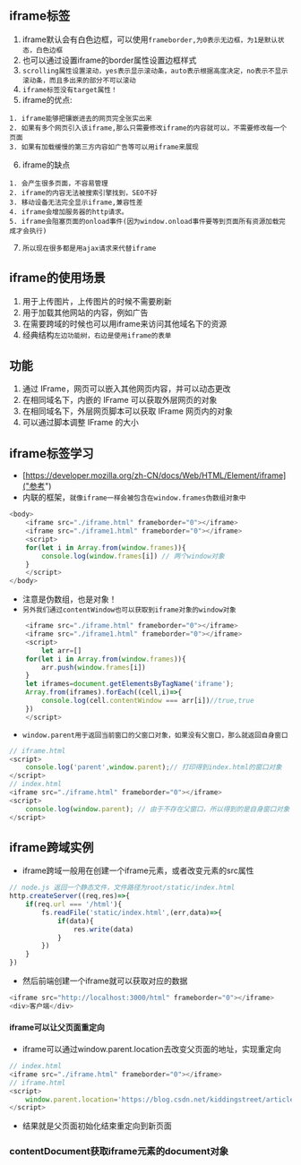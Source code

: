 ## iframe标签
1. iframe默认会有白色边框，可以使用`frameborder,为0表示无边框，为1是默认状态，白色边框`
2. 也可以通过设置iframe的border属性设置边框样式
3. `scrolling属性设置滚动，yes表示显示滚动条，auto表示根据高度决定，no表示不显示滚动条，而且多出来的部分不可以滚动`
4. `iframe标签没有target属性！`
5. iframe的优点:
```
1. iframe能够把镶嵌进去的网页完全张实出来
2. 如果有多个网页引入该iframe,那么只需要修改iframe的内容就可以，不需要修改每一个页面
3. 如果有加载缓慢的第三方内容如广告等可以用iframe来展现
```
6. iframe的缺点
```
1. 会产生很多页面，不容易管理
2. iframe的内容无法被搜索引擎找到，SEO不好
3. 移动设备无法完全显示iframe,兼容性差
4. iframe会增加服务器的http请求。
5. iframe会阻塞页面的onload事件(因为window.onload事件要等到页面所有资源加载完成才会执行)
```
7. `所以现在很多都是用ajax请求来代替iframe`

## iframe的使用场景
1. 用于上传图片，上传图片的时候不需要刷新
2. 用于加载其他网站的内容，例如广告
3. 在需要跨域的时候也可以用iframe来访问其他域名下的资源
4. 经典结构`左边功能树，右边是使用iframe的表单`

## 功能
1. 通过 IFrame，网页可以嵌入其他网页内容，并可以动态更改
2. 在相同域名下，内嵌的 IFrame 可以获取外层网页的对象
3. 在相同域名下，外层网页脚本可以获取 IFrame 网页内的对象
4. 可以通过脚本调整 IFrame 的大小

## iframe标签学习
* [https://developer.mozilla.org/zh-CN/docs/Web/HTML/Element/iframe]("参考")
* 内联的框架，`就像iframe一样会被包含在window.frames伪数组对象中`
```javascript
<body>
    <iframe src="./iframe.html" frameborder="0"></iframe>
    <iframe src="./iframe1.html" frameborder="0"></iframe>
    <script>
    for(let i in Array.from(window.frames)){
        console.log(window.frames[i]) // 两个window对象
    }
    </script>
</body>
```
* 注意是伪数组，也是对象！
* `另外我们通过contentWindow也可以获取到iframe对象的window对象`
```javascript
    <iframe src="./iframe.html" frameborder="0"></iframe>
    <iframe src="./iframe1.html" frameborder="0"></iframe>
    <script>
        let arr=[]
    for(let i in Array.from(window.frames)){
        arr.push(window.frames[i])
    }
    let iframes=document.getElementsByTagName('iframe');
    Array.from(iframes).forEach((cell,i)=>{
        console.log(cell.contentWindow === arr[i])//true,true
    })
    </script>
```

* `window.parent用于返回当前窗口的父窗口对象，如果没有父窗口，那么就返回自身窗口`
```javascript
// iframe.html
<script>
    console.log('parent',window.parent);// 打印得到index.html的窗口对象
</script>
// index.html
<iframe src="./iframe.html" frameborder="0"></iframe>
<script>
    console.log(window.parent); // 由于不存在父窗口，所以得到的是自身窗口对象
</script>
```

## iframe跨域实例
* iframe跨域一般用在创建一个iframe元素，或者改变元素的src属性
```javascript
// node.js 返回一个静态文件，文件路径为root/static/index.html
http.createServer((req,res)=>{
    if(req.url === '/html'){
        fs.readFile('static/index.html',(err,data)=>{
            if(data){
                res.write(data)
            }
        })
    }
})
```
* 然后前端创建一个iframe就可以获取对应的数据
```javascript
<iframe src="http://localhost:3000/html" frameborder="0"></iframe>
<div>客户端</div>
```

#### iframe可以让父页面重定向
* iframe可以通过window.parent.location去改变父页面的地址，实现重定向
```javascript
// index.html
<iframe src="./iframe.html" frameborder="0"></iframe>
// iframe.html
<script>
    window.parent.location='https://blog.csdn.net/kiddingstreet/article/details/80112303'
</script>
```
* 结果就是父页面初始化结束重定向到新页面

### contentDocument获取iframe元素的document对象
